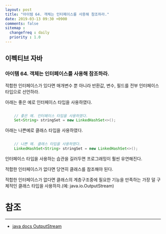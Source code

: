 ```yaml
---
layout: post
title: "아이템 64. 객체는 인터페이스를 사용해 참조하라."
date: 2019-03-13 09:30 +0900
comments: false
sitemap :
  changefreq : daily
  priority : 1.0
---
```

## 이펙티브 자바

### 아이템 64. 객체는 인터페이스를 사용해 참조하라.

적합한 인터페이스가 있다면 매개변수 뿐 아니라 반환값, 변수, 필드를 전부 인터페이스 타입으로 선언하라.

아래는 좋은 예로 인터페이스 타입을 사용하였다.

```java

    // 좋은 예. 인터페이스 타입을 사용하였다.
    Set<String> stringSet = new LinkedHashSet<>();

```

아래는 나쁜예로 클래스 타입을 사용하였다.

```java

    // 나쁜 예. 클래스 타입을 사용하였다.
    LinkedHashSet<String> stringSet = new LinkedHashSet<>();


```

인터페이스 타입을 사용하는 습관을 길러두면 프로그래밍이 훨씬 유연해진다.

적합한 인터페이스가 없다면 당연히 클래스를 참조해야 된다.

적합한 인터페이스가 없다면 클래스의 계층구조중에 필요한 기능을 만족하는 가장 덜 구체적인 클래스 타입을 사용하자.(예: java.io.OutputStream)




# 참조
-----
* [java docs OutputStream](https://docs.oracle.com/javase/7/docs/api/java/io/OutputStream.html)
